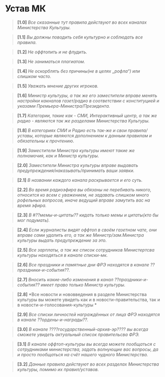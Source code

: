 # Устав МК

> **[1.0]** 
*Все сказанные тут правила действуют во всех каналах Министерства Культуры.*

> **[1.1]** 
*Вы должны поводить себя культурно и соблюдать все правила.*

> **[1.2]** 
*Не оффтопить и не флудить.*

> **[1.3]** 
*Не заниматься плагиатом.*

> **[1.4]** 
*Не оскорблять без причины(не в целях „рофла“) или слишком часто.*

> **[1.5]** 
*Уважать мнение других игроков.*

> **[1.6]** 
*Министр культуры, а так же его заместители вправе менять настройки какналов газет/радио в соответствии с конституцией и указами Премьера-Министра/Президента.*

> **[1.7]** 
*Категории, такие как - СМИ, Интерактивный центр, а так же радио - являются так же разделами Министерства Культуры.*

> **[1.8]**
*В категориях СМИ и Радио есть так-же и свои правила/уставы, которые являются дополнением к данным правилам и обязательны к прочтению.*

> **[1.9]** 
*Заместители Министра культуры имеют такие же полномочия, как и Министр культуры.*

> **[2.0]** 
*Заместители Министра культуры вправе выдавать предупреждения/наказывать/принимать ваши заявки.*

> **[2.1]** 
*В названии каждого канала раскрывается и его суть.*

> **[2.2]** 
*Во время радиоэфира вы обязаны не перебивать никого, относится ко всем с уважением, не задавать слишком много рофельных вопросов, иначе ведущий вправе замутить вас на время эфира.*

> **[2.3]** 
*В #??мемы-и-цитаты?? кидать только мемы и цитаты(кто бы мог подумать).*

> **[2.4]** 
*Если журналисты видят оффтоп в своём газетном чате, они вправе сами удалить его, а так же Министр/зам.Министра культуры выдать предупреждение за это.*

> **[2.5]** 
*Все зарплаты, а так же список сотрудников Министертсва культуры находяться в канале списки-мк.*

> **[2.6]** 
*Все праздники и памятные дни ФРЭ находятся в канале ??праздники-и-события??.*

> **[2.7]** 
*Вносить какие-либо изменения в канал ??праздники-и-события?? имеет право только Министр культуры.*

> **[2.8]** 
*Все новости и нововведения в разделе Министерства культуры вы можете увидеть как и в новости-правительства, так и в новости-и-голосования-культуры *

> **[2.9]** 
*Все списки личностей награждённых от лица ФРЭ находятся в канале ??ордены-и-награды??.*

> **[3.0]** 
*В канале ????государственный-архив-эр???? вы всегда сможете увидеть актуальный список правительсва ФРЭ.*

> **[3.1]** 
*В канале оффтоп-культуры вы всегда можете пообщаться с сотрудниками министерства, задать волнующие вас вопросы, да и просто пообщаться на счёт нашего чудного Министерства.*

> **[3.2]** 
*Данные правила действуют во всех разделах Министерства культуры, помимо их правил/уставов.*